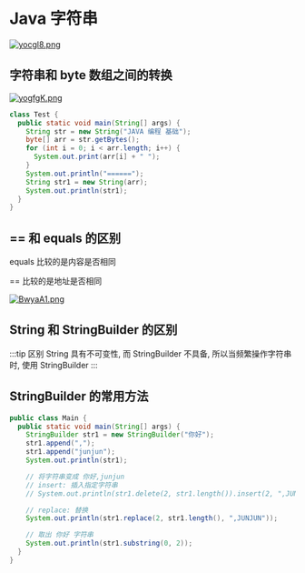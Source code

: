 # Java 字符串

[![yocgl8.png](https://s3.ax1x.com/2021/02/21/yocgl8.png)](https://imgchr.com/i/yocgl8)

## 字符串和 byte 数组之间的转换

[![yogfgK.png](https://s3.ax1x.com/2021/02/21/yogfgK.png)](https://imgchr.com/i/yogfgK)

```java
class Test {
  public static void main(String[] args) {
    String str = new String("JAVA 编程 基础");
    byte[] arr = str.getBytes();
    for (int i = 0; i < arr.length; i++) {
      System.out.print(arr[i] + " ");
    }
    System.out.println("======");
    String str1 = new String(arr);
    System.out.println(str1);
  }
}
```

## == 和 equals 的区别

equals 比较的是内容是否相同

== 比较的是地址是否相同

[![BwyaA1.png](https://s1.ax1x.com/2020/11/01/BwyaA1.png)](https://imgchr.com/i/BwyaA1)

## String 和 StringBuilder 的区别

:::tip 区别
String 具有不可变性, 而 StringBuilder 不具备, 所以当频繁操作字符串时, 使用 StringBuilder
:::

## StringBuilder 的常用方法

```java
public class Main {
  public static void main(String[] args) {
    StringBuilder str1 = new StringBuilder("你好");
    str1.append(",");
    str1.append("junjun");
    System.out.println(str1);

    // 将字符串变成 你好,junjun
    // insert: 插入指定字符串
    // System.out.println(str1.delete(2, str1.length()).insert(2, ",JUNJUN"));

    // replace: 替换
    System.out.println(str1.replace(2, str1.length(), ",JUNJUN"));

    // 取出 你好 字符串
    System.out.println(str1.substring(0, 2));
  }
}
```
